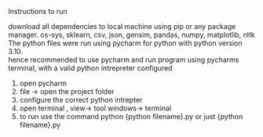 Instructions to run 

download all dependencies to local machine using pip or any package manager.
os-sys, sklearn, csv, json, gensim, pandas, numpy, matplotlib, nltk<br />
The python files were run using pycharm for python with python version 3.10. <br />
hence recommended to use pycharm and run program using pycharms terminal, with a valid python intrepreter configured <br />
1. open pycharm
2. file -> open the project folder
3. configure the correct python intrepter 
4. open terminal , view-> tool windows-> terminal
5. to run use the command python {python filename}.py or just {python filename}.py

